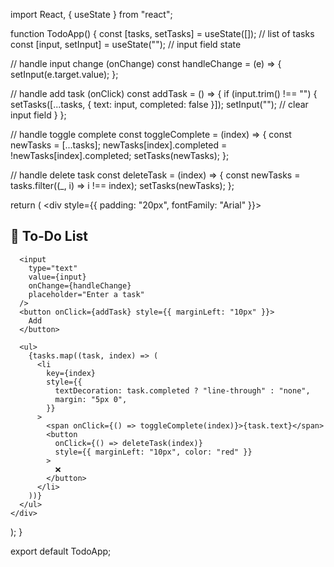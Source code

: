 import React, { useState } from "react";

function TodoApp() {
  const [tasks, setTasks] = useState([]); // list of tasks
  const [input, setInput] = useState(""); // input field state

  // handle input change (onChange)
  const handleChange = (e) => {
    setInput(e.target.value);
  };

  // handle add task (onClick)
  const addTask = () => {
    if (input.trim() !== "") {
      setTasks([...tasks, { text: input, completed: false }]);
      setInput(""); // clear input field
    }
  };

  // handle toggle complete
  const toggleComplete = (index) => {
    const newTasks = [...tasks];
    newTasks[index].completed = !newTasks[index].completed;
    setTasks(newTasks);
  };

  // handle delete task
  const deleteTask = (index) => {
    const newTasks = tasks.filter((_, i) => i !== index);
    setTasks(newTasks);
  };

  return (
    <div style={{ padding: "20px", fontFamily: "Arial" }}>
      <h2>📝 To-Do List</h2>

      <input
        type="text"
        value={input}
        onChange={handleChange}
        placeholder="Enter a task"
      />
      <button onClick={addTask} style={{ marginLeft: "10px" }}>
        Add
      </button>

      <ul>
        {tasks.map((task, index) => (
          <li
            key={index}
            style={{
              textDecoration: task.completed ? "line-through" : "none",
              margin: "5px 0",
            }}
          >
            <span onClick={() => toggleComplete(index)}>{task.text}</span>
            <button
              onClick={() => deleteTask(index)}
              style={{ marginLeft: "10px", color: "red" }}
            >
              ❌
            </button>
          </li>
        ))}
      </ul>
    </div>
  );
}

export default TodoApp;
